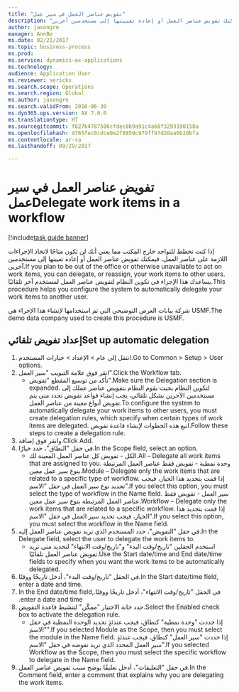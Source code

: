 ```yaml
--- 
title: "تفويض عناصر العمل في سير عمل"
description: "إذا كنت تخطط للتواجد خارج المكتب مما يعني أنك لن تكون متاحًا لاتخاذ الإجراءات اللازمة على عناصر العمل، فيمكنك تفويض عناصر العمل أو إعادة تعيينها إلى مستخدمين آخرين."
author: jasongre
manager: AnnBe
ms.date: 02/21/2017
ms.topic: business-process
ms.prod: 
ms.service: dynamics-ax-applications
ms.technology: 
audience: Application User
ms.reviewer: sericks
ms.search.scope: Operations
ms.search.region: Global
ms.author: jasongre
ms.search.validFrom: 2016-06-30
ms.dyn365.ops.version: AX 7.0.0
ms.translationtype: HT
ms.sourcegitcommit: f827b4787506cfdec8b9a91c4a68f3293190158a
ms.openlocfilehash: 4765fec0cdce0e2f8859c979ff97d20aa6b20bfa
ms.contentlocale: ar-sa
ms.lasthandoff: 09/29/2017

---
```

# <a name="delegate-work-items-in-a-workflow"></a><span data-ttu-id="3e220-103">تفويض عناصر العمل في سير عمل</span><span class="sxs-lookup"><span data-stu-id="3e220-103">Delegate work items in a workflow</span></span>

[!include[task guide banner](../../includes/task-guide-banner.md)]

<span data-ttu-id="3e220-104">إذا كنت تخطط للتواجد خارج المكتب مما يعني أنك لن تكون متاحًا لاتخاذ الإجراءات اللازمة على عناصر العمل، فيمكنك تفويض عناصر العمل أو إعادة تعيينها إلى مستخدمين آخرين.</span><span class="sxs-lookup"><span data-stu-id="3e220-104">If you plan to be out of the office or otherwise unavailable to act on work items, you can delegate, or reassign, your work items to other users.</span></span> <span data-ttu-id="3e220-105">يساعدك هذا الإجراء في تكوين النظام لتفويض عناصر العمل لمستخدم آخر تلقائيًا.</span><span class="sxs-lookup"><span data-stu-id="3e220-105">This procedure helps you configure the system to automatically delegate your work items to another user.</span></span>



<span data-ttu-id="3e220-106">شركة بيانات العرض التوضيحي التي تم استخدامها لإنشاء هذا الإجراء هي USMF.</span><span class="sxs-lookup"><span data-stu-id="3e220-106">The demo data company used to create this procedure is USMF.</span></span>


## <a name="set-up-automatic-delegation"></a><span data-ttu-id="3e220-107">إعداد تفويض تلقائي</span><span class="sxs-lookup"><span data-stu-id="3e220-107">Set up automatic delegation</span></span>
1. <span data-ttu-id="3e220-108">انتقل إلى عام > الإعداد > خيارات المستخدم.</span><span class="sxs-lookup"><span data-stu-id="3e220-108">Go to Common > Setup > User options.</span></span>
2. <span data-ttu-id="3e220-109">انقر فوق علامة التبويب "سير العمل".</span><span class="sxs-lookup"><span data-stu-id="3e220-109">Click the Workflow tab.</span></span>
    * <span data-ttu-id="3e220-110">تأكد من توسيع المقطع "تفويض".</span><span class="sxs-lookup"><span data-stu-id="3e220-110">Make sure the Delegation section is expanded.</span></span>    <span data-ttu-id="3e220-111">لتكوين النظام بحيث يقوم النظام بتفويض عناصر عملك إلى مستخدمين الآخرين بشكل تلقائي، يجب إنشاء قواعد تفويض تحدد متى يتم تفويض أنواع معينة من عناصر العمل.</span><span class="sxs-lookup"><span data-stu-id="3e220-111">To configure the system to automatically delegate your work items to other users, you must create delegation rules, which specify when certain types of work items are delegated.</span></span> <span data-ttu-id="3e220-112">اتبع هذه الخطوات لإنشاء قاعدة تفويض.</span><span class="sxs-lookup"><span data-stu-id="3e220-112">Follow these steps to create a delegation rule.</span></span>  
3. <span data-ttu-id="3e220-113">وانقر فوق إضافة.</span><span class="sxs-lookup"><span data-stu-id="3e220-113">Click Add.</span></span>
4. <span data-ttu-id="3e220-114">في حقل "النطاق"، حدد خيارًا.</span><span class="sxs-lookup"><span data-stu-id="3e220-114">In the Scope field, select an option.</span></span>
    * <span data-ttu-id="3e220-115">الكل - تفويض كل عناصر العمل المعينة لك.</span><span class="sxs-lookup"><span data-stu-id="3e220-115">All – Delegate all work items that are assigned to you.</span></span>    <span data-ttu-id="3e220-116">وحدة نمطية - تفويض فقط عناصر العمل المرتبطة بنوع سير عمل معين.</span><span class="sxs-lookup"><span data-stu-id="3e220-116">Module – Delegate only the work items that are related to a specific type of workflow.</span></span> <span data-ttu-id="3e220-117">إذا قمت بتحديد هذا الخيار، فيجب تحديد نوع سير العمل في حقل "الاسم".</span><span class="sxs-lookup"><span data-stu-id="3e220-117">If you select this option, you must select the type of workflow in the Name field.</span></span>    <span data-ttu-id="3e220-118">سير العمل - تفويض فقط عناصر العمل المرتبطة بنوع سير عمل معين.</span><span class="sxs-lookup"><span data-stu-id="3e220-118">Workflow – Delegate only the work items that are related to a specific workflow.</span></span> <span data-ttu-id="3e220-119">إذا قمت بتحديد هذا الخيار، فيجب تحديد سير العمل في حقل "الاسم".</span><span class="sxs-lookup"><span data-stu-id="3e220-119">If you select this option, you must select the workflow in the Name field.</span></span>  
5. <span data-ttu-id="3e220-120">في حقل "التفويض"، حدد المستخدم الذي تريد تفويض عناصر العمل إليه.</span><span class="sxs-lookup"><span data-stu-id="3e220-120">In the Delegate field, select the user to delegate the work items to.</span></span>
    * <span data-ttu-id="3e220-121">استخدم الحقلين "تاريخ/وقت البدء" و"تاريخ/وقت الانتهاء" لتحديد متى تريد تفويض عناصر العمل تلقائيًا.</span><span class="sxs-lookup"><span data-stu-id="3e220-121">Use the Start date/time and End date/time fields to specify when you want the work items to be automatically delegated.</span></span>  
6. <span data-ttu-id="3e220-122">في الحقل "تاريخ/وقت البدء‬"، أدخل تاريخًا ووقتًا.</span><span class="sxs-lookup"><span data-stu-id="3e220-122">In the Start date/time field, enter a date and time.</span></span>
7. <span data-ttu-id="3e220-123">في الحقل "‏‫تاريخ/وقت الانتهاء"، أدخل تاريخًا ووقتًا.</span><span class="sxs-lookup"><span data-stu-id="3e220-123">In the End date/time field, enter a date and time.</span></span>
8. <span data-ttu-id="3e220-124">حدد خانة الاختيار "ممكّن‬" لتنشيط قاعدة التفويض.</span><span class="sxs-lookup"><span data-stu-id="3e220-124">Select the Enabled check box to activate the delegation rule.</span></span>
    * <span data-ttu-id="3e220-125">إذا حددت "وحدة نمطية" كنطاق، فيجب عندئذٍ تحديد الوحدة النمطية في حقل "الاسم".</span><span class="sxs-lookup"><span data-stu-id="3e220-125">If you selected Module as the Scope, then you must select the module in the Name field.</span></span>    <span data-ttu-id="3e220-126">إذا حددت "سير العمل" كنطاق، فيجب عندئذٍ سير العمل المحدد الذي تريد تفوضه في حقل "الاسم".</span><span class="sxs-lookup"><span data-stu-id="3e220-126">If you selected Workflow as the Scope, then you must select the specific workflow to delegate in the Name field.</span></span>  
9. <span data-ttu-id="3e220-127">في حقل "التعليقات"، أدخل تعليقًا يوضح سبب تفويض عناصر العمل.</span><span class="sxs-lookup"><span data-stu-id="3e220-127">In the Comment field, enter a comment that explains why you are delegating the work items.</span></span>


